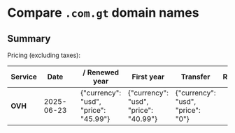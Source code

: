# Compare `.com.gt` domain names

## Summary

Pricing (excluding taxes):

| Service | Date |  | / Renewed year | First year | Transfer | Restoration |
|--|--|--|--|--|--|--|
| **OVH** | 2025-06-23 |  | {"currency": "usd", "price": "45.99"} | {"currency": "usd", "price": "40.99"} | {"currency": "usd", "price": "0"} |  |
